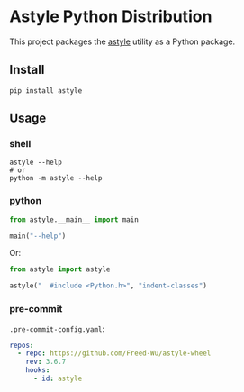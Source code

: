 # Astyle Python Distribution

This project packages the [astyle](https://gitlab.com/saalen/astyle) utility as
a Python package.

## Install

```shell
pip install astyle
```

## Usage

### shell

```shell
astyle --help
# or
python -m astyle --help
```

### python

```python
from astyle.__main__ import main

main("--help")
```

Or:

```python
from astyle import astyle

astyle("  #include <Python.h>", "indent-classes")
```

### pre-commit

`.pre-commit-config.yaml`:

```yaml
repos:
  - repo: https://github.com/Freed-Wu/astyle-wheel
    rev: 3.6.7
    hooks:
      - id: astyle
```
